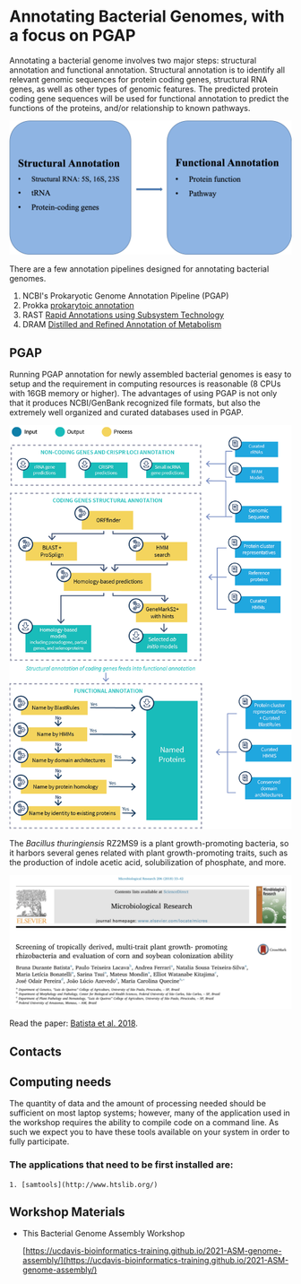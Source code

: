 # Annotating Bacterial Genomes, with a focus on PGAP

Annotating a bacterial genome involves two major steps: structural annotation and functional annotation. Structural annotation is to identify all relevant genomic sequences for protein coding genes, structural RNA genes, as well as other types of genomic features. The predicted protein coding gene sequences will be used for functional annotation to predict the functions of the proteins, and/or relationship to known pathways.

![Pipeline](./annotation_figures/annopipeline.png)


There are a few annotation pipelines designed for annotating bacterial genomes.

1. NCBI's Prokaryotic Genome Annotation Pipeline (PGAP)[](https://github.com/ncbi/pgap)
2. Prokka [prokarytoic annotation](https://github.com/tseemann/prokka)
3. RAST [Rapid Annotations using Subsystem Technology](https://rast.nmpdr.org/)
4. DRAM [Distilled and Refined Annotation of Metabolism](https://github.com/shafferm/DRAM)

## PGAP
Running PGAP annotation for newly assembled bacterial genomes is easy to setup and the requirement in computing resources is reasonable (8 CPUs with 16GB memory or higher). The advantages of using PGAP is not only that it produces NCBI/GenBank recognized file formats, but also the extremely well organized and curated databases used in PGAP. 

![PGAP](./annotation_figures/PGAP_flowchart.png)

The _Bacillus thuringiensis_ RZ2MS9 is a plant growth-promoting bacteria, so it harbors several genes related with plant growth-promoting traits, such as the production of indole acetic acid, solubilization of phosphate, and more.

![Article](../fig_bact_tax/Batista_2018.png)

Read the paper: [Batista et al. 2018](../https://www.sciencedirect.com/science/article/pii/S0944501317309229).

## Contacts

## Computing needs

The quantity of data and the amount of processing needed should be sufficient on most laptop systems; however, many of the application used in the workshop requires the ability to compile code on a command line. As such we expect you to have these tools available on your system in order to fully participate.

### The applications that need to be first installed are:

    1. [samtools](http://www.htslib.org/)

     
## Workshop Materials

* This Bacterial Genome Assembly Workshop

   [https://ucdavis-bioinformatics-training.github.io/2021-ASM-genome-assembly/](https://ucdavis-bioinformatics-training.github.io/2021-ASM-genome-assembly/)
